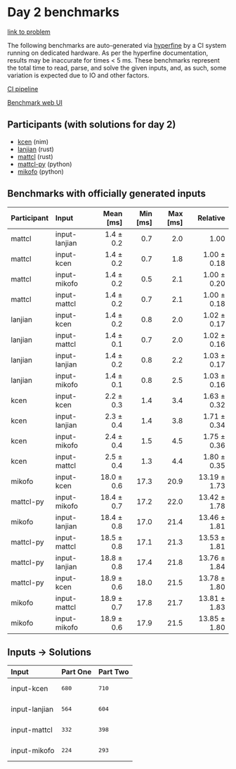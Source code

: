 # Day 2 benchmarks

[link to problem](https://adventofcode.com/2024/day/2)

The following benchmarks are auto-generated via
[hyperfine](https://github.com/sharkdp/hyperfine) by a CI system running on
dedicated hardware. As per the hyperfine documentation, results may be
inaccurate for times < 5 ms. These benchmarks represent the total time to read,
parse, and solve the given inputs, and, as such, some variation is expected due
to IO and other factors.

[CI pipeline](http://ci.papercode.net:8080/teams/main/pipelines/aoc2024)

[Benchmark web UI](https://aoc.ancalagon.black)


## Participants (with solutions for day 2)

- [kcen](https://github.com/kcen/aoc2024) (nim)
- [lanjian](https://github.com/lanjian/aoc-2024) (rust)
- [mattcl](https://github.com/mattcl/aoc2024) (rust)
- [mattcl-py](https://github.com/mattcl/aoc2024-py) (python)
- [mikofo](https://github.com/mikofo/aoc2024) (python)


## Benchmarks with officially generated inputs

| Participant | Input | Mean [ms] | Min [ms] | Max [ms] | Relative |
|:---|:---|---:|---:|---:|---:|
| mattcl | input-lanjian | 1.4 ± 0.2 | 0.7 | 2.0 | 1.00 |
| mattcl | input-kcen | 1.4 ± 0.2 | 0.7 | 1.8 | 1.00 ± 0.18 |
| mattcl | input-mikofo | 1.4 ± 0.2 | 0.5 | 2.1 | 1.00 ± 0.20 |
| mattcl | input-mattcl | 1.4 ± 0.2 | 0.7 | 2.1 | 1.00 ± 0.18 |
| lanjian | input-kcen | 1.4 ± 0.2 | 0.8 | 2.0 | 1.02 ± 0.17 |
| lanjian | input-mattcl | 1.4 ± 0.1 | 0.7 | 2.0 | 1.02 ± 0.16 |
| lanjian | input-lanjian | 1.4 ± 0.2 | 0.8 | 2.2 | 1.03 ± 0.17 |
| lanjian | input-mikofo | 1.4 ± 0.1 | 0.8 | 2.5 | 1.03 ± 0.16 |
| kcen | input-kcen | 2.2 ± 0.3 | 1.4 | 3.4 | 1.63 ± 0.32 |
| kcen | input-lanjian | 2.3 ± 0.4 | 1.4 | 3.8 | 1.71 ± 0.34 |
| kcen | input-mikofo | 2.4 ± 0.4 | 1.5 | 4.5 | 1.75 ± 0.36 |
| kcen | input-mattcl | 2.5 ± 0.4 | 1.3 | 4.4 | 1.80 ± 0.35 |
| mikofo | input-kcen | 18.0 ± 0.6 | 17.3 | 20.9 | 13.19 ± 1.73 |
| mattcl-py | input-mikofo | 18.4 ± 0.7 | 17.2 | 22.0 | 13.42 ± 1.78 |
| mikofo | input-lanjian | 18.4 ± 0.8 | 17.0 | 21.4 | 13.46 ± 1.81 |
| mattcl-py | input-mattcl | 18.5 ± 0.8 | 17.1 | 21.3 | 13.53 ± 1.81 |
| mattcl-py | input-lanjian | 18.8 ± 0.8 | 17.4 | 21.8 | 13.76 ± 1.84 |
| mattcl-py | input-kcen | 18.9 ± 0.6 | 18.0 | 21.5 | 13.78 ± 1.80 |
| mikofo | input-mattcl | 18.9 ± 0.7 | 17.8 | 21.7 | 13.81 ± 1.83 |
| mikofo | input-mikofo | 18.9 ± 0.6 | 17.9 | 21.5 | 13.85 ± 1.80 |


## Inputs -> Solutions

| Input | Part One | Part Two |
|:---|:---|:---|
|input-kcen|<pre>680</pre>|<pre>710</pre>|
|input-lanjian|<pre>564</pre>|<pre>604</pre>|
|input-mattcl|<pre>332</pre>|<pre>398</pre>|
|input-mikofo|<pre>224</pre>|<pre>293</pre>|